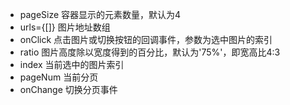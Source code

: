 * pageSize 容器显示的元素数量，默认为4
* urls={[]} 图片地址数组
* onClick 点击图片或切换按钮的回调事件，参数为选中图片的索引
* ratio 图片高度除以宽度得到的百分比，默认为'75%'，即宽高比4:3
* index 当前选中的图片索引
* pageNum 当前分页
* onChange 切换分页事件
